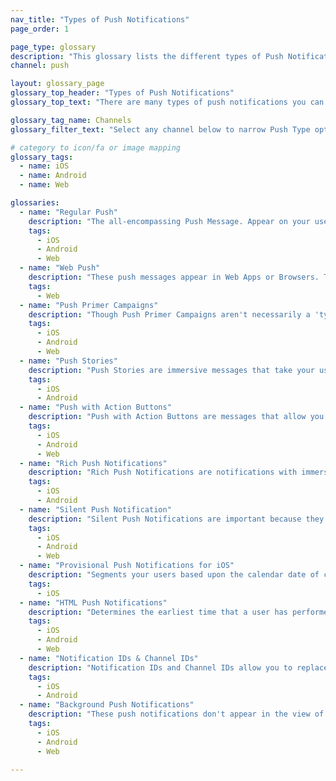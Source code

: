 ```yaml
---
nav_title: "Types of Push Notifications"
page_order: 1

page_type: glossary
description: "This glossary lists the different types of Push Notifications you can use Braze to send."
channel: push

layout: glossary_page
glossary_top_header: "Types of Push Notifications"
glossary_top_text: "There are many types of push notifications you can use to interact with your customers. These can be narrowed by channel and used to meet the needs of many different users. You can configure most of these settings in your Push Campaigns, but there are notes in the descriptions below that will indicate whether any backend configurations are needed and what those might be."

glossary_tag_name: Channels
glossary_filter_text: "Select any channel below to narrow Push Type options."

# category to icon/fa or image mapping
glossary_tags:
  - name: iOS
  - name: Android
  - name: Web

glossaries:
  - name: "Regular Push"
    description: "The all-encompassing Push Message. Appear on your user's device with a notification sound and message which slides in or appears in a notification bar or stack."
    tags:
      - iOS
      - Android
      - Web
  - name: "Web Push"
    description: "These push messages appear in Web Apps or Browsers. They still require permissions to reach the customer."
    tags:
      - Web
  - name: "Push Primer Campaigns"
    description: "Though Push Primer Campaigns aren't necessarily a 'type' of message, they are a required method for enabling push on a user's device. For iOS devices, push primer campaigns can actually be your first push message, which are called 'provisional push' messages and show the user immediate value in enabling push."
    tags:
      - iOS
      - Android
      - Web
  - name: "Push Stories"
    description: "Push Stories are immersive messages that take your user through a visual journey in the form of a carousel. These are available for mobile devices only."
    tags:
      - iOS
      - Android
  - name: "Push with Action Buttons"
    description: "Push with Action Buttons are messages that allow you to provide options to your users and offer several calls to action."
    tags:
      - iOS
      - Android
      - Web
  - name: "Rich Push Notifications"
    description: "Rich Push Notifications are notifications with immersive images and creative content that can expand beyond a simple icon and call to action text."
    tags:
      - iOS
      - Android
  - name: "Silent Push Notification"
    description: "Silent Push Notifications are important because they don't intrude as much as regular push notifications."
    tags:
      - iOS
      - Android
      - Web
  - name: "Provisional Push Notifications for iOS"
    description: "Segments your users based upon the calendar date of custom attributes. This filter looks for matches of an indicated day/month, but ignores the year. As such, the filter works nicely for anniversary use cases."
    tags:
      - iOS
  - name: "HTML Push Notifications"
    description: "Determines the earliest time that a user has performed a specially recorded event (above)."
    tags:
      - iOS
      - Android
      - Web
  - name: "Notification IDs & Channel IDs"
    description: "Notification IDs and Channel IDs allow you to replace or update push notifications already received, but not opened, by the user."
    tags:
      - iOS
      - Android
  - name: "Background Push Notifications"
    description: "These push notifications don't appear in the view of the user at all, though they must still be enabled to receive them."
    tags:
      - iOS
      - Android
      - Web

---
```

